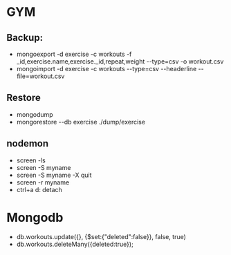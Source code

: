 # GYM

## Backup:
* mongoexport -d exercise -c workouts -f _id,exercise.name,exercise._id,repeat,weight --type=csv -o workout.csv
* mongoimport -d exercise -c workouts --type=csv --headerline --file=workout.csv

## Restore
* mongodump
* mongorestore --db exercise ./dump/exercise

## nodemon
* screen -ls
* screen -S myname
* screen -S myname -X quit
* screen -r myname
* ctrl+a d: detach

# Mongodb
* db.workouts.update({}, {$set:{"deleted":false}}, false, true)
* db.workouts.deleteMany({deleted:true});